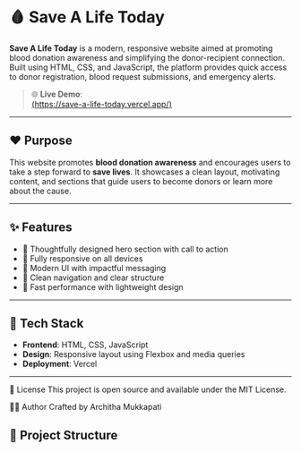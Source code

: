 # 🩸 Save A Life Today

**Save A Life Today** is a modern, responsive website aimed at promoting blood donation awareness and simplifying the donor-recipient connection. Built using HTML, CSS, and JavaScript, the platform provides quick access to donor registration, blood request submissions, and emergency alerts.

> 🌐 **Live Demo**:  
> [(https://save-a-life-today.vercel.app/)](https://save-a-life-today.vercel.app/)

---

## ❤️ Purpose

This website promotes **blood donation awareness** and encourages users to take a step forward to **save lives**. It showcases a clean layout, motivating content, and sections that guide users to become donors or learn more about the cause.

---

## ✨ Features

- 🧠 Thoughtfully designed hero section with call to action  
- 📱 Fully responsive on all devices  
- 🎨 Modern UI with impactful messaging  
- 🔗 Clean navigation and clear structure  
- 🚀 Fast performance with lightweight design  

---

## 🔧 Tech Stack

- **Frontend**: HTML, CSS, JavaScript  
- **Design**: Responsive layout using Flexbox and media queries  
- **Deployment**: Vercel  

---
📜 License
This project is open source and available under the MIT License.

👩‍💻 Author
Crafted by Architha Mukkapati

## 📁 Project Structure

